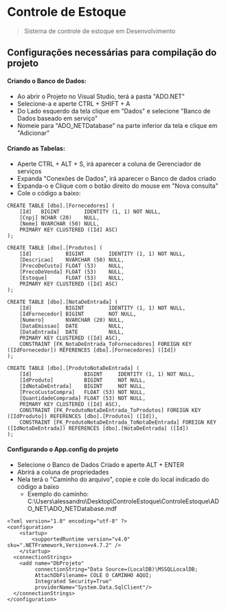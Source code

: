 #                Controle de Estoque
> Sistema de controle de estoque em Desenvolvimento

## Configurações necessárias para compilação do projeto

#### Criando o Banco de Dados:
* Ao abrir o Projeto no Visual Studio, terá a pasta "ADO.NET"
* Selecione-a e aperte CTRL + SHIFT + A
* Do Lado esquerdo da tela clique em "Dados" e selecione "Banco de Dados baseado em serviço"
* Nomeie para "ADO_NETDatabase" na parte inferior da tela e clique em "Adicionar"

#### Criando as Tabelas:
* Aperte CTRL + ALT + S, irá aparecer a coluna de Gerenciador de serviços
* Expanda "Conexões de Dados", irá aparecer o Banco de dados criado
* Expanda-o e Clique com o botão direito do mouse em "Nova consulta"
* Cole o código a baixo:

```
CREATE TABLE [dbo].[Fornecedores] (
    [Id]   BIGINT        IDENTITY (1, 1) NOT NULL,
    [Cnpj] NCHAR (20)    NULL,
    [Nome] NVARCHAR (50) NULL,
    PRIMARY KEY CLUSTERED ([Id] ASC)
);

CREATE TABLE [dbo].[Produtos] (
    [Id]           BIGINT        IDENTITY (1, 1) NOT NULL,
    [Descricao]    NVARCHAR (50) NULL,
    [PrecoDeCusto] FLOAT (53)    NULL,
    [PrecoDeVenda] FLOAT (53)    NULL,
    [Estoque]      FLOAT (53)    NULL,
    PRIMARY KEY CLUSTERED ([Id] ASC)
);

CREATE TABLE [dbo].[NotaDeEntrada] (
    [Id]           BIGINT        IDENTITY (1, 1) NOT NULL,
    [IdFornecedor] BIGINT        NOT NULL,
    [Numero]       NVARCHAR (20) NULL,
    [DataEmissao]  DATE          NULL,
    [DataEntrada]  DATE          NULL,
    PRIMARY KEY CLUSTERED ([Id] ASC),
    CONSTRAINT [FK_NotaDeEntrada_ToFornecedores] FOREIGN KEY ([IdFornecedor]) REFERENCES [dbo].[Fornecedores] ([Id])
);

CREATE TABLE [dbo].[ProdutoNotaDeEntrada] (
    [Id]                 BIGINT     IDENTITY (1, 1) NOT NULL,
    [IdProduto]          BIGINT     NOT NULL,
    [IdNotaDeEntrada]    BIGINT     NOT NULL,
    [PrecoCustoCompra]   FLOAT (53) NOT NULL,
    [QuantidadeComprada] FLOAT (53) NOT NULL,
    PRIMARY KEY CLUSTERED ([Id] ASC),
    CONSTRAINT [FK_ProdutoNotaDeEntrada_ToProdutos] FOREIGN KEY ([IdProduto]) REFERENCES [dbo].[Produtos] ([Id]),
    CONSTRAINT [FK_ProdutoNotaDeEntrada_ToNotaDeEntrada] FOREIGN KEY ([IdNotaDeEntrada]) REFERENCES [dbo].[NotaDeEntrada] ([Id])
);
```
#### Configurando o App.config do projeto
* Selecione o Banco de Dados Criado e aperte ALT + ENTER
* Abrirá a coluna de propriedades
* Nela terá o "Caminho do arquivo", copie e cole do local indicado do código a baixo
  * Exemplo do caminho: C:\Users\alessandro\Desktop\ControleEstoque\ControleEstoque\ADO_NET\ADO_NETDatabase.mdf
```
<?xml version="1.0" encoding="utf-8" ?>
<configuration>
    <startup> 
        <supportedRuntime version="v4.0" sku=".NETFramework,Version=v4.7.2" />
    </startup>
  <connectionStrings>
    <add name="DbProjeto"
         connectionString="Data Source=(LocalDB)\MSSQLLocalDB;
         AttachDbFilename= COLE O CAMINHO AQUI;
         Integrated Security=True"
         providerName="System.Data.SqlClient"/>
  </connectionStrings>
</configuration>

```
